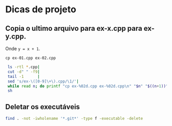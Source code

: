 # Dicas de projeto

## Copia o ultimo arquivo para **ex-x.cpp** para **ex-y.cpp**.
Onde `y = x + 1`.

`cp ex-01.cpp ex-02.cpp`

```bash
 ls -rtl *.cpp|
 cut -d" " -f9|
 tail -1      |
 sed 's/ex-\([0-9]\+\).cpp/\1/'|
 while read n; do printf "cp ex-%02d.cpp ex-%02d.cpp\n" "$n" "$((n+1))"; done|
 sh
```

## Deletar os executáveis

```bash
find . -not -iwholename '*.git*' -type f -executable -delete
```

